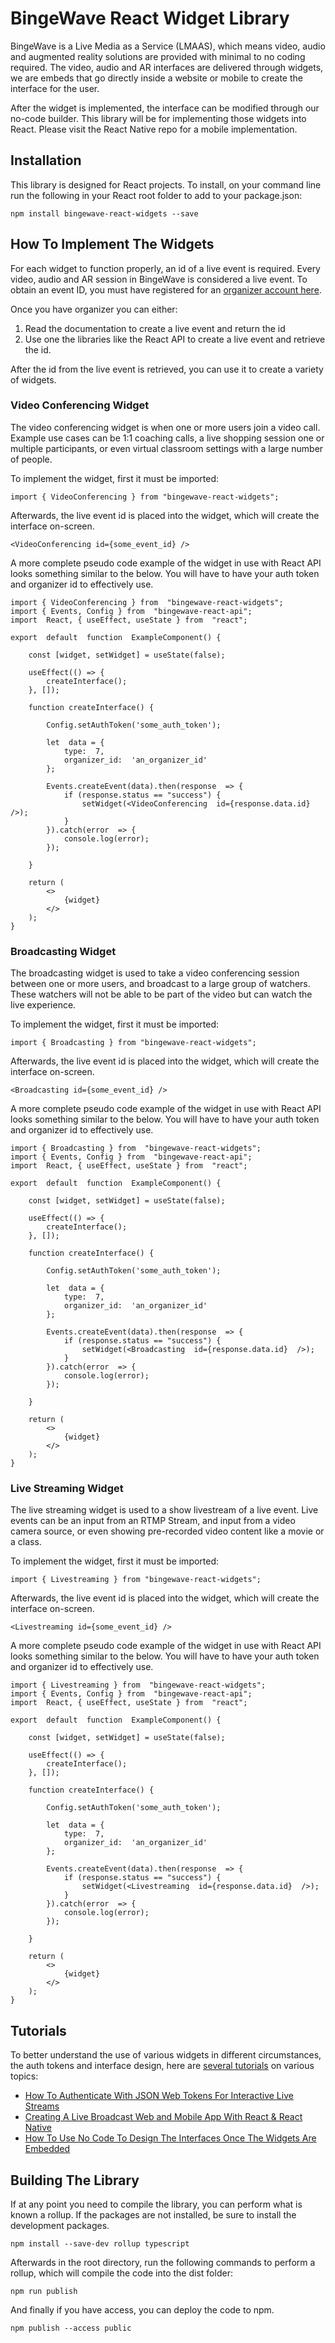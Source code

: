 # BingeWave React Widget Library

BingeWave is a Live Media as a Service (LMAAS), which means video, audio and augmented reality solutions are provided with minimal to no coding required. The video, audio and AR interfaces are delivered through widgets, we are embeds that go directly inside a website or mobile to create the interface for the user. 

After the widget is implemented, the interface can be modified through our no-code builder. This library will be for implementing those widgets into React. Please visit the React Native repo for a mobile implementation.

## Installation
This library is designed for React projects. To install, on your command line run the following in your React root folder to add to your package.json:

`npm install bingewave-react-widgets --save`

## How To Implement The Widgets
For each widget to function properly, an id of a live event is required. Every video, audio and AR session in BingeWave is considered a live event. To obtain an event ID, you must have registered for an [organizer account here](https://developers.bingewave.com/organizers).

Once you have organizer you can either:

 1. Read the documentation to create a live event and return the id
 2. Use one the libraries like the React API to create a live event and retrieve the id.

After the id from the live event is retrieved, you can use it to create a variety of widgets.

### Video Conferencing Widget

The video conferencing widget is when one or more users join a video call. Example use cases can be 1:1 coaching calls, a live shopping session one or multiple participants, or even virtual classroom settings with a large number of people.

To implement the widget, first it must be imported:

`import { VideoConferencing } from "bingewave-react-widgets";`

Afterwards, the live event id is placed into the widget, which will create the interface on-screen.

`<VideoConferencing id={some_event_id} />`

A more complete pseudo code example of the widget in use with React API looks something similar to the below. You will have to have your auth token and organizer id to effectively use.

```
import { VideoConferencing } from  "bingewave-react-widgets";
import { Events, Config } from  "bingewave-react-api";
import  React, { useEffect, useState } from  "react";

export  default  function  ExampleComponent() {

	const [widget, setWidget] = useState(false);
	
	useEffect(() => {
	    createInterface();
	}, []);

	function createInterface() {
		
		Config.setAuthToken('some_auth_token');
		
		let  data = {
			type:  7,
			organizer_id:  'an_organizer_id'
		};
	
		Events.createEvent(data).then(response  => {
			if (response.status == "success") {
				setWidget(<VideoConferencing  id={response.data.id}  />);
			}
		}).catch(error  => {
			console.log(error);
		});

	}

	return (
		<>
			{widget}
		</>
	);
}
```
### Broadcasting Widget

The broadcasting widget is used to take a video conferencing session between one or more users, and broadcast to a large group of watchers. These watchers will not be able to be part of the video but can watch the live experience.

To implement the widget, first it must be imported:

`import { Broadcasting } from "bingewave-react-widgets";`

Afterwards, the live event id is placed into the widget, which will create the interface on-screen.

`<Broadcasting id={some_event_id} />`

A more complete pseudo code example of the widget in use with React API looks something similar to the below. You will have to have your auth token and organizer id to effectively use.

```
import { Broadcasting } from  "bingewave-react-widgets";
import { Events, Config } from  "bingewave-react-api";
import  React, { useEffect, useState } from  "react";

export  default  function  ExampleComponent() {

	const [widget, setWidget] = useState(false);
	
	useEffect(() => {
	    createInterface();
	}, []);

	function createInterface() {
		
		Config.setAuthToken('some_auth_token');
		
		let  data = {
			type:  7,
			organizer_id:  'an_organizer_id'
		};
	
		Events.createEvent(data).then(response  => {
			if (response.status == "success") {
				setWidget(<Broadcasting  id={response.data.id}  />);
			}
		}).catch(error  => {
			console.log(error);
		});

	}

	return (
		<>
			{widget}
		</>
	);
}
```

### Live Streaming Widget

The live streaming widget is used to a show livestream of a live event. Live events can be an input from an RTMP Stream, and input from a video camera source, or even showing pre-recorded video content like a movie or a class.

To implement the widget, first it must be imported:

`import { Livestreaming } from "bingewave-react-widgets";`

Afterwards, the live event id is placed into the widget, which will create the interface on-screen.

`<Livestreaming id={some_event_id} />`

A more complete pseudo code example of the widget in use with React API looks something similar to the below. You will have to have your auth token and organizer id to effectively use.

```
import { Livestreaming } from  "bingewave-react-widgets";
import { Events, Config } from  "bingewave-react-api";
import  React, { useEffect, useState } from  "react";

export  default  function  ExampleComponent() {

	const [widget, setWidget] = useState(false);
	
	useEffect(() => {
	    createInterface();
	}, []);

	function createInterface() {
		
		Config.setAuthToken('some_auth_token');
		
		let  data = {
			type:  7,
			organizer_id:  'an_organizer_id'
		};
	
		Events.createEvent(data).then(response  => {
			if (response.status == "success") {
				setWidget(<Livestreaming  id={response.data.id}  />);
			}
		}).catch(error  => {
			console.log(error);
		});

	}

	return (
		<>
			{widget}
		</>
	);
}
```

## Tutorials

To better understand the use of various widgets in different circumstances, the auth tokens and interface design, here are [several tutorials](https://developers.bingewave.com/tutorials) on various topics:

 -  [How To Authenticate With JSON Web Tokens For Interactive Live Streams](https://medium.com/bingewave/how-to-authenticate-with-json-web-tokens-for-interactive-live-streams-61dd2675b3e6)
 - [Creating A Live Broadcast Web and Mobile App With React & React Native](https://medium.com/bingewave/creating-a-live-broadcast-web-and-mobile-app-135e451fec36)
 - [How To Use No Code To Design The Interfaces Once The Widgets Are Embedded](https://medium.com/bingewave/how-to-develop-video-conferencing-live-streaming-app-with-minimal-coding-2458ff1ee7a1)

## Building The Library

If at any point you need to compile the library, you can perform what is known a rollup. If the packages are not installed, be sure to install the development packages.

`npm install --save-dev rollup typescript`

Afterwards in the root directory, run the following commands to perform a rollup, which will compile the code into the dist folder:

`npm run publish`

And finally if you have access, you can deploy the code to npm.

`npm publish --access public`


